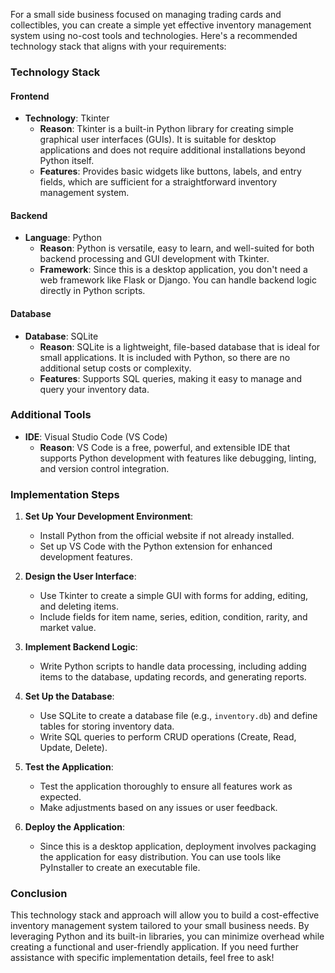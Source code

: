 For a small side business focused on managing trading cards and collectibles, you can create a simple yet effective inventory management system using no-cost tools and technologies. Here's a recommended technology stack that aligns with your requirements:

### Technology Stack

#### Frontend

- **Technology**: Tkinter
  - **Reason**: Tkinter is a built-in Python library for creating simple graphical user interfaces (GUIs). It is suitable for desktop applications and does not require additional installations beyond Python itself.
  - **Features**: Provides basic widgets like buttons, labels, and entry fields, which are sufficient for a straightforward inventory management system.

#### Backend

- **Language**: Python
  - **Reason**: Python is versatile, easy to learn, and well-suited for both backend processing and GUI development with Tkinter.
  - **Framework**: Since this is a desktop application, you don't need a web framework like Flask or Django. You can handle backend logic directly in Python scripts.

#### Database

- **Database**: SQLite
  - **Reason**: SQLite is a lightweight, file-based database that is ideal for small applications. It is included with Python, so there are no additional setup costs or complexity.
  - **Features**: Supports SQL queries, making it easy to manage and query your inventory data.

### Additional Tools

- **IDE**: Visual Studio Code (VS Code)
  - **Reason**: VS Code is a free, powerful, and extensible IDE that supports Python development with features like debugging, linting, and version control integration.

### Implementation Steps

1. **Set Up Your Development Environment**:
   - Install Python from the official website if not already installed.
   - Set up VS Code with the Python extension for enhanced development features.

2. **Design the User Interface**:
   - Use Tkinter to create a simple GUI with forms for adding, editing, and deleting items.
   - Include fields for item name, series, edition, condition, rarity, and market value.

3. **Implement Backend Logic**:
   - Write Python scripts to handle data processing, including adding items to the database, updating records, and generating reports.

4. **Set Up the Database**:
   - Use SQLite to create a database file (e.g., `inventory.db`) and define tables for storing inventory data.
   - Write SQL queries to perform CRUD operations (Create, Read, Update, Delete).

5. **Test the Application**:
   - Test the application thoroughly to ensure all features work as expected.
   - Make adjustments based on any issues or user feedback.

6. **Deploy the Application**:
   - Since this is a desktop application, deployment involves packaging the application for easy distribution. You can use tools like PyInstaller to create an executable file.

### Conclusion

This technology stack and approach will allow you to build a cost-effective inventory management system tailored to your small business needs. By leveraging Python and its built-in libraries, you can minimize overhead while creating a functional and user-friendly application. If you need further assistance with specific implementation details, feel free to ask!